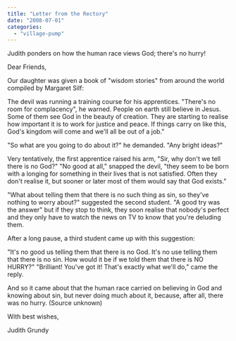 ```yaml
---
title: "Letter from the Rectory"
date: "2008-07-01"
categories: 
  - "village-pump"
---
```


Judith ponders on how the human race views God; there's no hurry!

Dear Friends,

Our daughter was given a book of "wisdom stories" from around the world compiled by Margaret Silf:

The devil was running a training course for his apprentices. "There's no room for complacency", he warned. People on earth still believe in Jesus. Some of them see God in the beauty of creation. They are starting to realise how important it is to work for justice and peace. If things carry on like this, God's kingdom will come and we'll all be out of a job."

"So what are you going to do about it?" he demanded. "Any bright ideas?"

Very tentatively, the first apprentice raised his arm, "Sir, why don't we tell there is no God?" "No good at all," snapped the devil, "they seem to be born with a longing for something in their lives that is not satisfied. Often they don't realise it, but sooner or later most of them would say that God exists."

"What about telling them that there is no such thing as sin, so they've nothing to worry about?" suggested the second student. "A good try was the answer" but if they stop to think, they soon realise that nobody's perfect and they only have to watch the news on TV to know that you're deluding them.

After a long pause, a third student came up with this suggestion:

"It's no good us telling them that there is no God. It's no use telling them that there is no sin. How would it be if we told them that there is NO HURRY?" "Brilliant! You've got it! That's exactly what we'll do," came the reply.

And so it came about that the human race carried on believing in God and knowing about sin, but never doing much about it, because, after all, there was no hurry. (Source unknown)

With best wishes,

Judith Grundy
